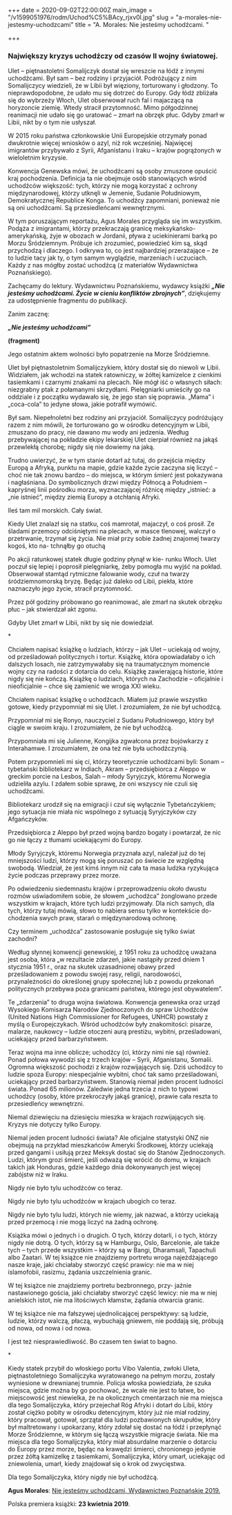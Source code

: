 +++
date = 2020-09-02T22:00:00Z
main_image = "/v1599051976/rodm/Uchod%C5%BAcy_rjxv0l.jpg"
slug = "a-morales-nie-jestesmy-uchodzcami"
title = "A. Morales: Nie jesteśmy uchodźcami. "

+++
### **Największy kryzys uchodźczy od czasów II wojny światowej.** 

Ulet – piętnastoletni Somalijczyk dostał się wreszcie na łódź z innymi uchodźcami. Był sam – bez rodziny i przyjaciół. Podróżujący z nim Somalijczycy wiedzieli, że w Libii był więziony, torturowany i głodzony. To nieprawdopodobne, że udało mu się dotrzeć do Europy. Gdy łódź zbliżała się do wybrzeży Włoch, Ulet obserwował ruch fal i majaczącą na horyzoncie ziemię. Wtedy stracił przytomność. Mimo półgodzinnej reanimacji nie udało się go uratować – zmarł na obrzęk płuc. Gdyby zmarł w Libii, nikt by o tym nie usłyszał.

W 2015 roku państwa członkowskie Unii Europejskie otrzymały ponad dwukrotnie więcej wniosków o azyl, niż rok wcześniej. Najwięcej imigrantów przybywało z Syrii, Afganistanu i Iraku – krajów pogrążonych w wieloletnim kryzysie.

Konwencja Genewska mówi, że uchodźcami są osoby zmuszone opuścić kraj pochodzenia. Definicja ta nie obejmuje osób stanowiących wśród uchodźców większość: tych, którzy nie mogą korzystać z ochrony międzynarodowej, którzy utknęli w Jemenie, Sudanie Południowym, Demokratycznej Republice Konga. To uchodźcy zapomniani, ponieważ nie są oni uchodźcami. Są przesiedleńcami wewnętrznymi.

W tym poruszającym reportażu, Agus Morales przygląda się im wszystkim. Podąża z imigrantami, którzy przekraczają granicę meksykańsko-amerykańską, żyje w obozach w Jordanii, pływa z uciekinierami barką po Morzu Śródziemnym. Próbuje ich zrozumieć, powiedzieć kim są, skąd przychodzą i dlaczego. I odkrywa to, co jest najbardziej przerażające – że to ludzie tacy jak ty, o tym samym wyglądzie, marzeniach i uczuciach. Każdy z nas mógłby zostać uchodźcą (z materiałów Wydawnictwa Poznańskiego).

Zachęcamy do lektury. Wydawnictwu Poznańskiemu, wydawcy książki **_„Nie jesteśmy uchodźcami. Życie w cieniu konfliktów zbrojnych”_**, dziękujemy za udostępnienie fragmentu do publikacji.

Zanim zacznę:

**_„Nie jesteśmy uchodźcami”_**

**(fragment)**

Jego ostatnim aktem wolności było popatrzenie na Morze Śródziemne.

Ulet był piętnastoletnim Somalijczykiem, który dostał się do niewoli w Libii. Widziałem, jak wchodzi na statek ratowniczy, w żółtej kamizelce z cienkimi tasiemkami i czarnymi znakami na plecach. Nie mógł iść o własnych siłach: niezgrabny ptak z połamanymi skrzydłami. Pielęgniarki umieściły go na oddziale i z początku wydawało się, że jego stan się poprawia. „Mama” i „coca-cola” to jedyne słowa, jakie potrafił wymówić.

Był sam. Niepełnoletni bez rodziny ani przyjaciół. Somalijczycy podróżujący razem z nim mówili, że torturowano go w ośrodku detencyjnym w Libii, zmuszano do pracy, nie dawano mu wody ani jedzenia. Według przebywającej na pokładzie ekipy lekarskiej Ulet cierpiał również na jakąś przewlekłą chorobę; nigdy się nie dowiemy na jaką.

Trudno uwierzyć, że w tym stanie dotarł aż tutaj, do przejścia między Europą a Afryką, punktu na mapie, gdzie każde życie zaczyna się liczyć – choć nie tak znowu bardzo – do miejsca, w którym śmierć jest pokazywana i nagłaśniana. Do symbolicznych drzwi między Północą a Południem – kapryśnej linii pośrodku morza, wyznaczającej różnicę między „istnieć: a „nie istnieć”, między ziemią Europy a otchłanią Afryki.

Ileś tam mil morskich. Cały świat.

Kiedy Ulet znalazł się na statku, coś mamrotał, majaczył, o coś prosił. Ze śladami przemocy odciśniętymi na plecach, w masce tlenowej, walczył o przetrwanie, trzymał się życia. Nie miał przy sobie żadnej znajomej twarzy kogoś, kto na- tchnąłby go otuchą

Po akcji ratunkowej statek długie godziny płynął w kie- runku Włoch. Ulet poczuł się lepiej i poprosił pielęgniarkę, żeby pomogła mu wyjść na pokład. Obserwował stamtąd rytmiczne falowanie wody, czuł na twarzy śródziemnomorską bryzę. Będąc już daleko od Libii, piekła, które naznaczyło jego życie, stracił przytomność.

Przez pół godziny próbowano go reanimować, ale zmarł na skutek obrzęku płuc – jak stwierdzał akt zgonu.

Gdyby Ulet zmarł w Libii, nikt by się nie dowiedział.

\*

Chciałem napisać książkę o ludziach, którzy – jak Ulet – uciekają od wojny, od prześladowań politycznych i tortur. Książkę, która opowiadałaby o ich dalszych losach, nie zatrzymywałaby się na traumatycznym momencie wojny czy na radości z dotarcia do celu. Książkę zawierającą historie, które nigdy się nie kończą. Książkę o ludziach, których na Zachodzie – oficjalnie i nieoficjalnie – chce się zamienić we wroga XXI wieku.

Chciałem napisać książkę o uchodźcach. Miałem już prawie wszystko gotowe, kiedy przypomniał mi się Ulet. I zrozumiałem, że nie był uchodźcą.

Przypomniał mi się Ronyo, nauczyciel z Sudanu Południowego, który był ciągle w swoim kraju. I zrozumiałem, że nie był uchodźcą.

Przypomniała mi się Julienne, Kongijka zgwałcona przez bojówkarzy z Interahamwe. I zrozumiałem, że ona też nie była uchodźczynią.

Potem przypomnieli mi się ci, którzy teoretycznie uchodźcami byli: Sonam – tybetański bibliotekarz w Indiach, Akram – przedsiębiorca z Aleppo w greckim porcie na Lesbos, Salah – młody Syryjczyk, któremu Norwegia udzieliła azylu. I zdałem sobie sprawę, że oni wszyscy nie czuli się uchodźcami.

Bibliotekarz urodził się na emigracji i czuł się wyłącznie Tybetańczykiem; jego sytuacja nie miała nic wspólnego z sytuacją Syryjczyków czy Afgańczyków.

Przedsiębiorca z Aleppo był przed wojną bardzo bogaty i powtarzał, że nic go nie łączy z tłumami uciekającymi do Europy.

Młody Syryjczyk, któremu Norwegia przyznała azyl, należał już do tej mniejszości ludzi, którzy mogą się poruszać po świecie ze względną swobodą. Wiedział, że jest kimś innym niż cała ta masa ludzka ryzykująca życie podczas przeprawy przez morze.

Po odwiedzeniu siedemnastu krajów i przeprowadzeniu około dwustu rozmów uświadomiłem sobie, że słowem „uchodźca” żonglowano przede wszystkim w krajach, które tych ludzi przyjmowały. Dla nich samych, dla tych, którzy tutaj mówią, słowo to nabiera sensu tylko w kontekście do- chodzenia swych praw, starań o międzynarodową ochronę.

Czy terminem „uchodźca” zastosowanie posługuje się tylko świat zachodni?

Według słynnej konwencji genewskiej, z 1951 roku za uchodźcę uważana jest osoba, która „w rezultacie zdarzeń, jakie nastąpiły przed dniem 1 stycznia 1951 r., oraz na skutek uzasadnionej obawy przed prześladowaniem z powodu swojej rasy, religii, narodowości, przynależności do określonej grupy społecznej lub z powodu przekonań politycznych przebywa poza granicami państwa, którego jest obywatelem”.

Te „zdarzenia” to druga wojna światowa. Konwencja genewska oraz urząd Wysokiego Komisarza Narodów Zjednoczonych do spraw Uchodźców (United Nations High Commissioner for Refugees, UNHCR) powstały z myślą o Europejczykach. Wśród uchodźców były znakomitości: pisarze, malarze, naukowcy – ludzie otoczeni aurą prestiżu, wybitni, prześladowani, uciekający przed barbarzyństwem.

Teraz wojna ma inne oblicze; uchodźcy (ci, którzy nimi nie są) również. Ponad połowa wywodzi się z trzech krajów – Syrii, Afganistanu, Somalii. Ogromna większość pochodzi z krajów rozwijających się. Dziś uchodźcy to ludzie spoza Europy: niespecjalnie wybitni, choć tak samo prześladowani, uciekający przed barbarzyństwem. Stanowią niemal jeden procent ludności świata. Ponad 65 milionów. Zaledwie jedna trzecia z nich to typowi uchodźcy (osoby, które przekroczyły jakąś granicę), prawie cała reszta to przesiedleńcy wewnętrzni.

Niemal dziewięciu na dziesięciu mieszka w krajach rozwijających się. Kryzys nie dotyczy tylko Europy.

Niemal jeden procent ludności świata? Ale oficjalne statystyki ONZ nie obejmują na przykład mieszkańców Ameryki Środkowej, którzy uciekają przed gangami i usiłują przez Meksyk dostać się do Stanów Zjednoczonych. Ludzi, którym grozi śmierć, jeśli odważą się wrócić do domu, w krajach takich jak Honduras, gdzie każdego dnia dokonywanych jest więcej zabójstw niż w Iraku.

Nigdy nie było tylu uchodźców co teraz.

Nigdy nie było tylu uchodźców w krajach ubogich co teraz.

Nigdy nie było tylu ludzi, których nie wiemy, jak nazwać, a którzy uciekają przed przemocą i nie mogą liczyć na żadną ochronę.

Książka mówi o jednych i o drugich. O tych, którzy dotarli, i o tych, którzy nigdy nie dotrą. O tych, którzy są w Hamburgu, Oslo, Barcelonie, ale także tych – tych przede wszystkim – którzy są w Bangi, Dharamsali, Tapachuli albo Zaatari. W tej książce nie znajdziemy portretu wroga najeżdżającego nasze kraje, jaki chciałaby stworzyć część prawicy: nie ma w niej islamofobii, rasizmu, żądania uszczelnienia granic.

W tej książce nie znajdziemy portretu bezbronnego, przy- jaźnie nastawionego gościa, jaki chciałaby stworzyć część lewicy: nie ma w niej anielskich istot, nie ma litościwych kłamstw, żądania otwarcia granic.

W tej książce nie ma fałszywej ujednolicającej perspektywy: są ludzie, ludzie, którzy walczą, płaczą, wybuchają gniewem, nie poddają się, próbują od nowa, od nowa i od nowa.

I jest też niesprawiedliwość. Bo czasem ten świat to bagno.

\*

Kiedy statek przybił do włoskiego portu Vibo Valentia, zwłoki Uleta, piętnastoletniego Somalijczyka wyratowanego na pełnym morzu, zostały wyniesione w drewnianej trumnie. Policja włoska powiedziała, że szuka miejsca, gdzie można by go pochować, że wcale nie jest to łatwe, bo miejscowość jest niewielka, że na okolicznych cmentarzach nie ma miejsca dla tego Somalijczyka, który przejechał Róg Afryki i dotarł do Libii, który został ciężko pobity w ośrodku detencyjnym, który już nie miał rodziny, który pracował, gotował, sprzątał dla ludzi pozbawionych skrupułów, który był maltretowany i upokarzany, który zdołał się dostać na łódź i przepłynąć Morze Śródziemne, w którym się łączą wszystkie migracje świata. Nie ma miejsca dla tego Somalijczyka, który miał absurdalne marzenie o dotarciu do Europy przez morze, będąc na krawędzi śmierci, chronionego jedynie przez żółtą kamizelkę z tasiemkami, Somalijczyka, który umarł, uciekając od zniewolenia, umarł, kiedy znajdował się o krok od zwycięstwa.

Dla tego Somalijczyka, który nigdy nie był uchodźcą.

**Agus Morales**: [Nie jesteśmy uchodźcami, Wydawnictwo Poznańskie 2019.](https://wydawnictwopoznanskie.pl/produkt/nie-jestesmy-uchodzcami/ "https://wydawnictwopoznanskie.pl/produkt/nie-jestesmy-uchodzcami/") 

Polska premiera książki: **23 kwietnia 2019**. 